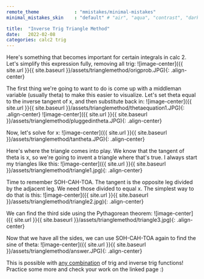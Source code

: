 ```yaml
---
remote_theme             : "mmistakes/minimal-mistakes"
minimal_mistakes_skin    : "default" # "air", "aqua", "contrast", "dark", "dirt", "neon", "mint", "plum", "sunrise"

title:  "Inverse Trig Triangle Method"
date:   2022-02-08
categories: calc2 trig
---
```

Here's something that becomes important for certain integrals in calc 2.  Let's simplify this expression fully, removing all trig:
![image-center]({{ site.url }}{{ site.baseurl }}/assets/trianglemethod/origprob.JPG){: .align-center}

The first thing we're going to want to do is come up with a middleman variable (usually theta) to make this easier to visualize.  Let's set theta equal to the inverse tangent of x, and then substitute back in:
![image-center]({{ site.url }}{{ site.baseurl }}/assets/trianglemethod/thetaequation1.JPG){: .align-center}
![image-center]({{ site.url }}{{ site.baseurl }}/assets/trianglemethod/pluggedintheta.JPG){: .align-center}

Now, let's solve for x:
![image-center]({{ site.url }}{{ site.baseurl }}/assets/trianglemethod/tantheta.JPG){: .align-center}

Here's where the triangle comes into play.  We know that the tangent of theta is x, so we're going to invent a triangle where that's true.  I always start my triangles like this:
![image-center]({{ site.url }}{{ site.baseurl }}/assets/trianglemethod/triangle1.jpg){: .align-center}

Time to remember SOH-CAH-TOA.  The tangent is the opposite leg divided by the adjacent leg.  We need those divided to equal x.  The simplest way to do that is this:
![image-center]({{ site.url }}{{ site.baseurl }}/assets/trianglemethod/triangle2.jpg){: .align-center}

We can find the third side using the Pythagorean theorem:
![image-center]({{ site.url }}{{ site.baseurl }}/assets/trianglemethod/triangle3.jpg){: .align-center}

Now that we have all the sides, we can use SOH-CAH-TOA again to find the sine of theta:
![image-center]({{ site.url }}{{ site.baseurl }}/assets/trianglemethod/answer.JPG){: .align-center}

This is possible with [any combination](https://en.wikipedia.org/wiki/Inverse_trigonometric_functions#Relationships_between_trigonometric_functions_and_inverse_trigonometric_functions) of trig and inverse trig functions!  Practice some more and check your work on the linked page :)

